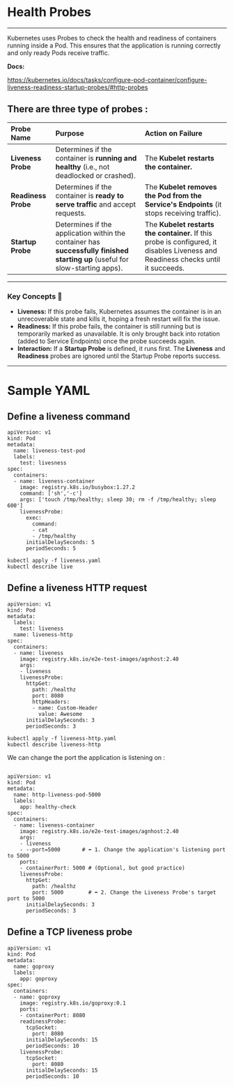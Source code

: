 # Health Probes 
--- 
Kubernetes uses Probes to check the health and readiness of containers running inside a Pod. This ensures that the application is running correctly and only ready Pods receive traffic.

**Docs:**

https://kubernetes.io/docs/tasks/configure-pod-container/configure-liveness-readiness-startup-probes/#http-probes 

## There are three type of probes : 


| Probe Name | Purpose | Action on Failure |
| :--- | :--- | :--- |
| **Liveness Probe** | Determines if the container is **running and healthy** (i.e., not deadlocked or crashed). | The **Kubelet restarts the container.** |
| **Readiness Probe** | Determines if the container is **ready to serve traffic** and accept requests. | The **Kubelet removes the Pod from the Service's Endpoints** (it stops receiving traffic). |
| **Startup Probe** | Determines if the application within the container has **successfully finished starting up** (useful for slow-starting apps). | The **Kubelet restarts the container.** If this probe is configured, it disables Liveness and Readiness checks until it succeeds. |

---

### Key Concepts 🔑

* **Liveness:** If this probe fails, Kubernetes assumes the container is in an unrecoverable state and kills it, hoping a fresh restart will fix the issue.
* **Readiness:** If this probe fails, the container is still running but is temporarily marked as unavailable. It is only brought back into rotation (added to Service Endpoints) once the probe succeeds again.
* **Interaction:** If a **Startup Probe** is defined, it runs first. The **Liveness** and **Readiness** probes are ignored until the Startup Probe reports success.
---
# Sample YAML

## Define a liveness command

```
apiVersion: v1
kind: Pod
metadata:
  name: liveness-test-pod
  labels: 
    test: livesness
spec:
  containers: 
  - name: liveness-container
    image: registry.k8s.io/busybox:1.27.2
    command: ['sh','-c']
    args: ['touch /tmp/healthy; sleep 30; rm -f /tmp/healthy; sleep 600']
    livenessProbe: 
      exec: 
        command: 
        - cat 
        - /tmp/healthy
      initialDelaySeconds: 5
      periodSeconds: 5

```
```
kubectl apply -f liveness.yaml
kubectl describe live
```

## Define a liveness HTTP request 

```
apiVersion: v1
kind: Pod
metadata:
  labels:
    test: liveness
  name: liveness-http
spec:
  containers:
  - name: liveness
    image: registry.k8s.io/e2e-test-images/agnhost:2.40
    args:
    - liveness
    livenessProbe:
      httpGet:
        path: /healthz
        port: 8080
        httpHeaders:
        - name: Custom-Header
          value: Awesome
      initialDelaySeconds: 3
      periodSeconds: 3
```
```
kubectl apply -f liveness-http.yaml
kubectl describe liveness-http
```

We can change the port the application is listening on : 

```

apiVersion: v1
kind: Pod
metadata:
  name: http-liveness-pod-5000
  labels:
    app: healthy-check
spec:
  containers:
  - name: liveness-container
    image: registry.k8s.io/e2e-test-images/agnhost:2.40
    args: 
    - liveness
    - --port=5000       # ⬅️ 1. Change the application's listening port to 5000
    ports:
    - containerPort: 5000 # (Optional, but good practice)
    livenessProbe:
      httpGet:
        path: /healthz
        port: 5000        # ⬅️ 2. Change the Liveness Probe's target port to 5000
      initialDelaySeconds: 3
      periodSeconds: 3
```
## Define a TCP liveness probe

```
apiVersion: v1
kind: Pod
metadata:
  name: goproxy
  labels:
    app: goproxy
spec:
  containers:
  - name: goproxy
    image: registry.k8s.io/goproxy:0.1
    ports:
    - containerPort: 8080
    readinessProbe:
      tcpSocket:
        port: 8080
      initialDelaySeconds: 15
      periodSeconds: 10
    livenessProbe:
      tcpSocket:
        port: 8080
      initialDelaySeconds: 15
      periodSeconds: 10
```




